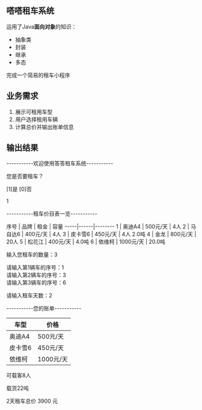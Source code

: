 ## 嗒嗒租车系统
运用了Java**面向对象**的知识：

* 抽象类
* 封装
* 继承
* 多态

完成一个简易的租车小程序

## 业务需求
1. 展示可租用车型
2. 用户选择租用车辆
3. 计算总价并输出账单信息

## 输出结果

-----------欢迎使用答答租车系统-----------

您是否要租车？

[1]是	[0]否

1

-----------租车价目表一览-----------   

序号 | 品牌 | 租金 | 容量
-----|------|--------
1 | 奥迪A4 | 500元/天 | 4人
2 | 马自达6 | 400元/天 | 4人
3 | 皮卡雪6 | 450元/天 | 4人  2.0吨
4 | 金龙 | 800元/天 | 20人
5 | 松花江 | 400元/天 |  4.0吨
6 | 依维柯 | 1000元/天 | 20.0吨

输入您租车的数量：3   

请输入第1辆车的序号：1   
请输入第2辆车的序号：3   
请输入第3辆车的序号：6   

请输入租车天数：2   

-----------您的账单-----------

 车型 | 价格
-----|------
奥迪A4 | 500元/天
皮卡雪6 | 450元/天
依维柯 | 1000元/天

可载客8人	 

载货22吨

2天租车总价 3900 元
